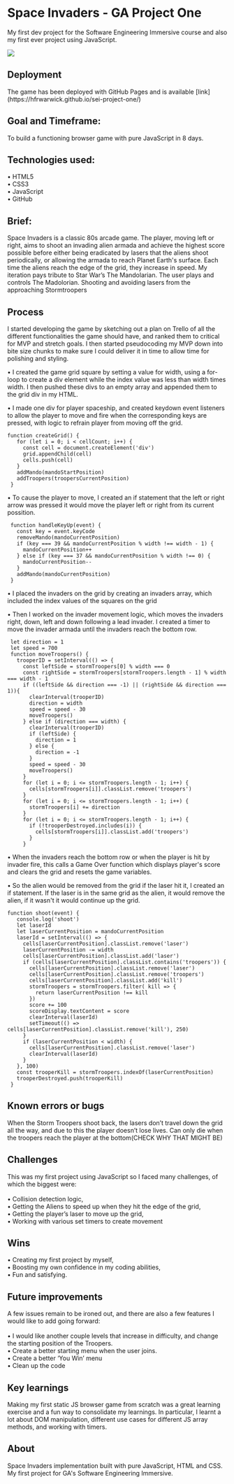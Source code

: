 <h1> Space Invaders - GA Project One</h1>

My first dev project for the Software Engineering Immersive course and also my first ever project using JavaScript.

<img src="https://media.giphy.com/media/2OMgHz7W3NgXFvBH4Y/giphy.gif"/>

<h2>Deployment</h2>
The game has been deployed with GitHub Pages and is available [link](https://hfrwarwick.github.io/sei-project-one/)

<h2>Goal and Timeframe:</h2>
To build a functioning browser game with pure JavaScript in 8 days.

<h2>Technologies used:</h2>
• HTML5</br>
• CSS3 </br>
• JavaScript </br>
• GitHub </br>

<h2>Brief:</h2>
Space Invaders is a classic 80s arcade game. The player, moving left or right, aims to shoot an invading alien armada and achieve the highest score possible before either being eradicated by lasers that the aliens shoot periodically, or allowing the armada to reach Planet Earth's surface. Each time the aliens reach the edge of the grid, they increase in speed. My iteration pays tribute to Star War’s The Mandolarian. The user plays and controls The Madolorian. Shooting and avoiding lasers from the approaching Stormtroopers

<h2>Process</h2>
I started developing the game by sketching out a plan on Trello of all the different functionalities the game should have, and ranked them to critical for MVP and stretch goals. I then started pseudocoding my MVP down into bite size chunks to make sure I could deliver it in time to allow time for polishing and styling. 
</br>


• I created the game grid square by setting a value for width, using a for-loop to create a div element while the index value was less than width times width. I then pushed these divs to an empty array and appended them to the grid div in my HTML.</br>

• I made one div for player spaceship, and created keydown event listeners to allow the player to move and fire when the corresponding keys are pressed, with logic to refrain player from moving off the grid.
```
function createGrid() {
   for (let i = 0; i < cellCount; i++) {
     const cell = document.createElement('div')
     grid.appendChild(cell)
     cells.push(cell)
   }
   addMando(mandoStartPosition)
   addTroopers(troopersCurrentPosition)
 }
```
• To cause the player to move, I created an if statement that the left or right arrow was pressed it would move the player left or right from its current possition.

```
 function handleKeyUp(event) {
   const key = event.keyCode
   removeMando(mandoCurrentPosition)
   if (key === 39 && mandoCurrentPosition % width !== width - 1) {
     mandoCurrentPosition++
   } else if (key === 37 && mandoCurrentPosition % width !== 0) {
     mandoCurrentPosition--
   }
   addMando(mandoCurrentPosition)
 }
```
• I placed the invaders on the grid by creating an invaders array, which included the index values of the squares on the grid</br>

• Then I worked on the invader movement logic, which moves the invaders right, down, left and down following a lead invader. I created a timer to move the invader armada until the invaders reach the bottom row.
```
 let direction = 1
 let speed = 700
 function moveTroopers() {
   trooperID = setInterval(() => {
     const leftSide = stormTroopers[0] % width === 0
     const rightSide = stormTroopers[stormTroopers.length - 1] % width === width - 1
     if ((leftSide && direction === -1) || (rightSide && direction === 1)){
       clearInterval(trooperID)
       direction = width
       speed = speed - 30
       moveTroopers()
     } else if (direction === width) {
       clearInterval(trooperID)
       if (leftSide) {
         direction = 1
       } else {
         direction = -1
       }
       speed = speed - 30
       moveTroopers()
     }
     for (let i = 0; i <= stormTroopers.length - 1; i++) {
       cells[stormTroopers[i]].classList.remove('troopers')
     }
     for (let i = 0; i <= stormTroopers.length - 1; i++) {
       stormTroopers[i] += direction
     }
     for (let i = 0; i <= stormTroopers.length - 1; i++) {
       if (!trooperDestroyed.includes(i)) {
         cells[stormTroopers[i]].classList.add('troopers')
       }
     }
```
• When the invaders reach the bottom row or when the player is hit by invader fire, this calls a Game Over function which displays player's score and clears the grid and resets the game variables. </br>

• So the alien would be removed from the grid if the laser hit it, I created an if statement. If the laser is in the same grid as the alien, it would remove the alien, if it wasn't it would continue up the grid.
```
function shoot(event) {
   console.log('shoot')
   let laserId
   let laserCurrentPosition = mandoCurrentPosition
   laserId = setInterval(() => {
     cells[laserCurrentPosition].classList.remove('laser')
     laserCurrentPosition -= width
     cells[laserCurrentPosition].classList.add('laser')
     if (cells[laserCurrentPosition].classList.contains('troopers')) {
       cells[laserCurrentPosition].classList.remove('laser')
       cells[laserCurrentPosition].classList.remove('troopers')
       cells[laserCurrentPosition].classList.add('kill')
       stormTroopers = stormTroopers.filter( kill => {
         return laserCurrentPosition !== kill
       })
       score += 100
       scoreDisplay.textContent = score
       clearInterval(laserId)
       setTimeout(() => cells[laserCurrentPosition].classList.remove('kill'), 250)
     }
     if (laserCurrentPosition < width) {
       cells[laserCurrentPosition].classList.remove('laser')
       clearInterval(laserId)
     }
   }, 100)
   const trooperKill = stormTroopers.indexOf(laserCurrentPosition)
   trooperDestroyed.push(trooperKill)
 }
```
<h2>Known errors or bugs</h2>
When the Storm Troopers shoot back, the lasers don’t travel down the grid all the way, and due to this the player doesn’t lose lives. Can only die when the troopers reach the player at the bottom(CHECK WHY THAT MIGHT BE)

<h2>Challenges</h2>
This was my first project using JavaScript so I faced many challenges, of which the biggest were: </br> </br>
• Collision detection logic,</br>
• Getting the Aliens to speed up when they hit the edge of the grid, </br>
• Getting the player’s laser to move up the grid,</br>
• Working with various set timers to create movement</br>

<h2>Wins</h2>
• Creating my first project by myself, </br>
• Boosting my own confidence in my coding abilities,</br>
• Fun and satisfying. </br>

<h2>Future improvements</h2>
A few issues remain to be ironed out, and there are also a few features I would like to add going forward:</br> </br>
• I would like another couple levels that increase in difficulty, and change the starting position of the Troopers. </br>
• Create a better starting menu when the user joins.</br>
• Create a better ‘You Win’ menu</br>
• Clean up the code

<h2>Key learnings</h2>
Making my first static JS browser game from scratch was a great learning exercise and a fun way to consolidate my learnings. In particular, I learnt a lot about DOM manipulation, different use cases for different JS array methods, and working with timers.

<h2>About</h2>
Space Invaders implementation built with pure JavaScript, HTML and CSS. My first project for GA's Software Engineering Immersive.


